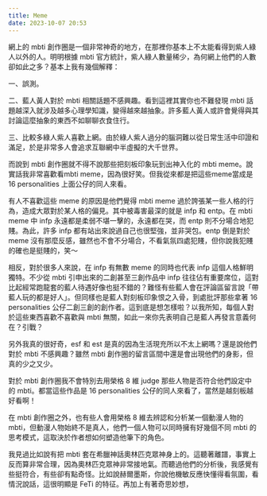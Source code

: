 ```yaml
---
title: Meme
date: 2023-10-07 20:53
---
```

網上的 mbti 創作圈是一個非常神奇的地方，在那裡你基本上不太能看得到紫人綠人以外的人。明明根據 mbti 官方統計，紫人綠人數量稀少，為何網上他們的人數卻如此之多？基本上我有幾個解釋：

一、誤測。

二、藍人黃人對於 mbti 相關話題不感興趣。看到這裡其實你也不難發現 mbti 話題越深入就涉及越多心理學知識，變得越來越抽象。許多藍人黃人或許會覺得與其討論這麼抽象的東西不如聊聊衣食住行。

三、比較多綠人紫人喜歡上網。由於綠人紫人過分的腦洞難以從日常生活中印證和滿足，於是非常多人會追求互聯網中半虛擬的大千世界。

而說到 mbti 創作圈就不得不說那些把刻板印象玩到出神入化的 mbti meme。說實話我非常喜歡看mbti meme，因為很好笑。但我從來都是把這些meme當成是16 personalities 上面公仔的同人來看。

有人不喜歡這些 meme 的原因是他們覺得 mbti meme 過於誇張某一些人格的行為，造成大眾對於某人格的偏見。其中被毒害最深的就是 infp 和 entp。在 mbti meme 中 infp 永遠都是柔弱不堪一擊的，永遠都在哭，而 entp 則不分場合地犯賤。為此，許多 infp 都有站出來說過自己也很堅強，並非哭包。entp 倒是對於 meme 沒有那麼反感，雖然也不會不分場合，不看氣氛四處犯賤，但你說我犯賤的確也是挺賤的，笑～

相反，對於很多人來說，在 infp 有無數 meme 的同時也代表 infp 這個人格鮮明獨特。不少從 mbti 引申出來的二創甚至三創作品中 infp 往往佔有重要席位，這對比起經常跑龍套的藍人待遇好像也挺不錯的？難怪有些藍人會在評論區留言說「帶藍人玩的都是好人」。但同樣也是藍人對刻板印象恨之入骨，到處批評那些拿著 16 personalities 公仔二創三創的創作者。這到底是想怎樣啦？以我所知，每個人對於這些東西喜歡不喜歡與 mbti 無關，如此一來你先表明自己是藍人再發言意義何在？引戰？

另外我真的很好奇，esf 和 est 是真的因為生活現充所以不太上網嗎？還是說他們對於 mbti 不感興趣？雖然 mbti 創作圈的留言區間中還是會出現他們的身影，但真的少之又少。

對於 mbti 創作圈我不會特別去用榮格 8 維 judge 那些人物是否符合他們設定中的 mbti。都當這些作品是 16 personalities 公仔的同人來看了，當然是越刻板越好看啊！

在 mbti 創作圈之外，也有些人會用榮格 8 維去辨認和分析某一個動漫人物的 mbti，但動漫人物始終不是真人，他們一個人物可以同時擁有好幾個不同 mbti 的思考模式，這取決於作者想如何塑造他筆下的角色。

我見過比如說有把 mbti 套在希臘神話奧林匹克眾神身上的。這聽著離譜，事實上反而算非常合理，因為奧林匹克眾神非常接地氣。而聽過他們的分析後，我感覺有些挺符合，有些卻有點奇怪。比如說赫爾墨斯，你說他機敏反應快懂得看氛圍，看情況說話，這很明顯是 FeTi 的特征。再加上有著奇思妙想，

